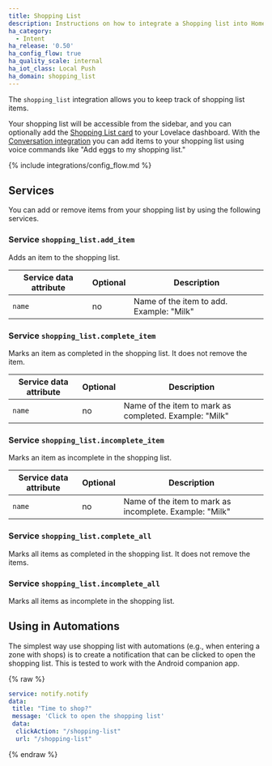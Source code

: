 ```yaml
---
title: Shopping List
description: Instructions on how to integrate a Shopping list into Home Assistant using Intent.
ha_category:
  - Intent
ha_release: '0.50'
ha_config_flow: true
ha_quality_scale: internal
ha_iot_class: Local Push
ha_domain: shopping_list
---
```


The `shopping_list` integration allows you to keep track of shopping list items. 

Your shopping list will be accessible from the sidebar, and you can optionally add the [Shopping List card](/lovelace/shopping-list/) to your Lovelace dashboard. With the [Conversation integration](/integrations/conversation/) you can add items to your shopping list using voice commands like "Add eggs to my shopping list." 

{% include integrations/config_flow.md %}

## Services

You can add or remove items from your shopping list by using the following services.

### Service `shopping_list.add_item`

Adds an item to the shopping list.

| Service data attribute | Optional | Description                                            |
|------------------------|----------|--------------------------------------------------------|
| `name`                 |       no | Name of the item to add. Example: "Milk"               |

### Service `shopping_list.complete_item`

Marks an item as completed in the shopping list. It does not remove the item.

| Service data attribute | Optional | Description                                            |
|------------------------|----------|--------------------------------------------------------|
| `name`                 |       no | Name of the item to mark as completed. Example: "Milk" |

### Service `shopping_list.incomplete_item`

Marks an item as incomplete in the shopping list.

| Service data attribute | Optional | Description                                            |
|------------------------|----------|--------------------------------------------------------|
| `name`                 |       no | Name of the item to mark as incomplete. Example: "Milk" |

### Service `shopping_list.complete_all`

Marks all items as completed in the shopping list. It does not remove the items.

### Service `shopping_list.incomplete_all`

Marks all items as incomplete in the shopping list.

## Using in Automations

The simplest way use shopping list with automations (e.g., when entering a zone with shops) is to create a notification that can be clicked to open the shopping list.
This is tested to work with the Android companion app.

{% raw %}

```yaml
service: notify.notify
data:
 title: "Time to shop?"
 message: 'Click to open the shopping list'
 data:
  clickAction: "/shopping-list"
  url: "/shopping-list"
```

{% endraw %}
